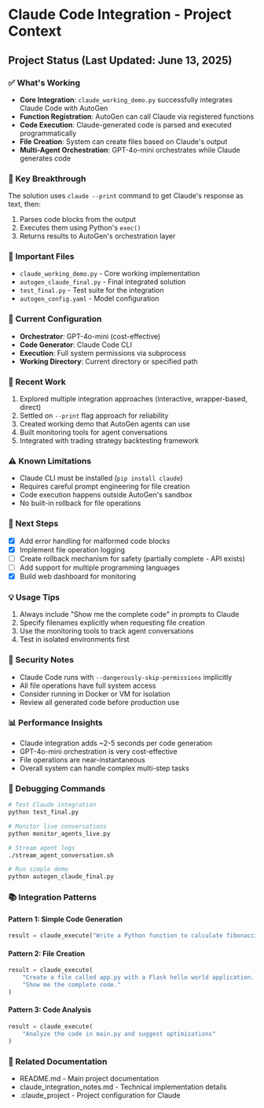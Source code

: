 # Claude Code Integration - Project Context

## Project Status (Last Updated: June 13, 2025)

### ✅ What's Working
- **Core Integration**: `claude_working_demo.py` successfully integrates Claude Code with AutoGen
- **Function Registration**: AutoGen can call Claude via registered functions
- **Code Execution**: Claude-generated code is parsed and executed programmatically
- **File Creation**: System can create files based on Claude's output
- **Multi-Agent Orchestration**: GPT-4o-mini orchestrates while Claude generates code

### 🚀 Key Breakthrough
The solution uses `claude --print` command to get Claude's response as text, then:
1. Parses code blocks from the output
2. Executes them using Python's `exec()`
3. Returns results to AutoGen's orchestration layer

### 📁 Important Files
- `claude_working_demo.py` - Core working implementation
- `autogen_claude_final.py` - Final integrated solution
- `test_final.py` - Test suite for the integration
- `autogen_config.yaml` - Model configuration

### 🔧 Current Configuration
- **Orchestrator**: GPT-4o-mini (cost-effective)
- **Code Generator**: Claude Code CLI
- **Execution**: Full system permissions via subprocess
- **Working Directory**: Current directory or specified path

### 📝 Recent Work
1. Explored multiple integration approaches (interactive, wrapper-based, direct)
2. Settled on `--print` flag approach for reliability
3. Created working demo that AutoGen agents can use
4. Built monitoring tools for agent conversations
5. Integrated with trading strategy backtesting framework

### ⚠️ Known Limitations
- Claude CLI must be installed (`pip install claude`)
- Requires careful prompt engineering for file creation
- Code execution happens outside AutoGen's sandbox
- No built-in rollback for file operations

### 🎯 Next Steps
- [x] Add error handling for malformed code blocks
- [x] Implement file operation logging
- [ ] Create rollback mechanism for safety (partially complete - API exists)
- [ ] Add support for multiple programming languages
- [x] Build web dashboard for monitoring

### 💡 Usage Tips
1. Always include "Show me the complete code" in prompts to Claude
2. Specify filenames explicitly when requesting file creation
3. Use the monitoring tools to track agent conversations
4. Test in isolated environments first

### 🔐 Security Notes
- Claude Code runs with `--dangerously-skip-permissions` implicitly
- All file operations have full system access
- Consider running in Docker or VM for isolation
- Review all generated code before production use

### 📊 Performance Insights
- Claude integration adds ~2-5 seconds per code generation
- GPT-4o-mini orchestration is very cost-effective
- File operations are near-instantaneous
- Overall system can handle complex multi-step tasks

### 🐛 Debugging Commands
```bash
# Test Claude integration
python test_final.py

# Monitor live conversations
python monitor_agents_live.py

# Stream agent logs
./stream_agent_conversation.sh

# Run simple demo
python autogen_claude_final.py
```

### 📚 Integration Patterns

#### Pattern 1: Simple Code Generation
```python
result = claude_execute("Write a Python function to calculate fibonacci")
```

#### Pattern 2: File Creation
```python
result = claude_execute(
    "Create a file called app.py with a Flask hello world application. "
    "Show me the complete code."
)
```

#### Pattern 3: Code Analysis
```python
result = claude_execute(
    "Analyze the code in main.py and suggest optimizations"
)
```

### 🔗 Related Documentation
- README.md - Main project documentation
- claude_integration_notes.md - Technical implementation details
- .claude_project - Project configuration for Claude